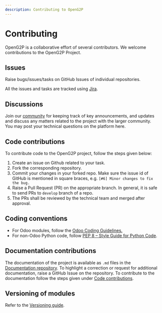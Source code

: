```yaml
---
description: Contributing to OpenG2P
---
```


# Contributing

OpenG2P is a collaborative effort of several contributors. We welcome contributions to the OpenG2P Project.

## Issues

Raise bugs/issues/tasks on GitHub Issues of individual repositories.

All the issues and tasks are tracked using [Jira](https://openg2p.atlassian.net).

## Discussions

Join our [community](https://community.openg2p.org) for keeping track of key announcements, and updates and discuss any matters related to the project with the larger community. You may post your technical questions on the platform here.

## Code contributions

To contribute code to the OpenG2P project, follow the steps given below:

1. Create an issue on Github related to your task.
2. Fork the corresponding repository.
3. Commit your changes in your forked repo. Make sure the issue id of GitHub is mentioned in square braces, e.g. `[#6] Minor changes to fix the bug.`
4. Raise a Pull Request (PR) on the appropriate branch. In general, it is safe to send PRs to `develop` branch of a repo.
5. The PRs shall be reviewed by the technical team and merged after approval.

## Coding conventions

* For Odoo modules, follow the [Odoo Coding Guidelines.](https://www.odoo.com/documentation/15.0/contributing/development/coding\_guidelines.html)
* For non-Odoo Python code, follow [PEP 8 – Style Guide for Python Code](https://peps.python.org/pep-0008/).

## Documentation contributions

The documentation of the project is available as `.md` files in the [Documentation repository](https://github.com/openg2p/openg2p-documentation). To highlight a correction or request for additional documentation, raise a GitHub Issue on the repository. To contribute to the documentation follow the steps given under [Code contributions](contributing-to-openg2p.md#code-contributions).

## Versioning of modules

Refer to the [Versioning guide](versioning.md).

##
